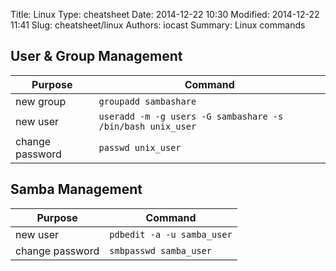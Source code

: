 Title: Linux
Type: cheatsheet
Date: 2014-12-22 10:30
Modified: 2014-12-22 11:41
Slug: cheatsheet/linux
Authors: iocast
Summary: Linux commands


## User & Group Management


Purpose            | Command
-------------------|--------------------------------
new group          | `groupadd sambashare`
new user           | `useradd -m -g users -G sambashare -s /bin/bash unix_user`
change password    | `passwd unix_user`



## Samba Management


Purpose            | Command
-------------------|--------------------------------
new user           | `pdbedit -a -u samba_user`
change password    | `smbpasswd samba_user`
